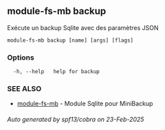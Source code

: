 ## module-fs-mb backup

Exécute un backup Sqlite avec des paramètres JSON

```
module-fs-mb backup [name] [args] [flags]
```

### Options

```
  -h, --help   help for backup
```

### SEE ALSO

* [module-fs-mb](module-fs-mb.md)	 - Module Sqlite pour MiniBackup

###### Auto generated by spf13/cobra on 23-Feb-2025
